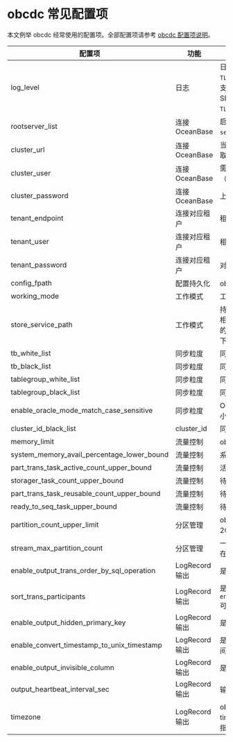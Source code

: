 # obcdc 常见配置项

本文例举 obcdc 经常使用的配置项。全部配置项请参考 [obcdc 配置项说明](../200.obcdc-parameters/200.obcdc-configuration-items.md)。

|                    配置项                     |      功能      |                                                                        说明                                                                         |
|--------------------------------------------|--------------|---------------------------------------------------------------------------------------------------------------------------------------------------|
| log_level                                  | 日志           | 日志级别，可以按模块调控：比如 `TLOG.FETCHER:DEBUG`、`TLOG:COMMITTER:ERROR`。 支持控制 FETCHER、PARSER、FORMATTER、SEQUENCER、COMMITTER，模块前面需加 `TLOG.` 前缀。 |
| rootserver_list                            | 连接 OceanBase | 启动时指定 rootservice 所在机器信息格式：`server_ip:server_rpc_port:server_sql_port`。                                                                           |
| cluster_url                                | 连接 OceanBase | 当 OceanBase 具有 cluster url；obcdc 用于获取 rootserver 信息，支持 server 高可用。                                                                             |
| cluster_user                               | 连接 OceanBase | 需配置 sys 租户下的用户，具有内部表（oceanbase 库）的读权限。                                                                                                             |
| cluster_password                           | 连接 OceanBase | 上述 sys 租户下的用户对应的密码。                                                                                                                               |
| tenant_endpoint                           | 连接对应租户 | 租户所在的机器列表。                                                                                                                             |
| tenant_user                           | 连接对应租户 | 租户用户名。                                                                                                                              |
| tenant_password                           | 连接对应租户 | 对应上述租户用户名的密码。                                                                                                                               |
| config_fpath                               | 配置持久化        | obcdc 所有配置信息会 dump 到该文件。                                                                                                                       |
| working_mode                               | 工作模式         | 工作模式：默认为持久化模式。                                   |
| store_service_path                         | 工作模式         | 持久化数据的存放路径：仅持久化模式下生效。相对路径：存储在调用 obcdc 的进程所在路径下的相对路径。绝对路径：存储在指定的绝对路径下，比如 `store_service_path=/data/1`。        |
| tb_white_list                              | 同步粒度         | 同步的表的白名单。                                                                                                                                         |
| tb_black_list                              | 同步粒度         | 同步的表的黑名单。                                                                                                                                         |
| tablegroup_white_list                      | 同步粒度         | 同步的 tablegroup 白名单。                                                                                                                               |
| tablegroup_black_list                      | 同步粒度         | 同步的 tablegroup 黑名单。                                                                                                                               |
| enable_oracle_mode_match_case_sensitive    | 同步粒度         | OceanBase-Oracle 模式租户黑白名单匹配时大小写敏感。                                                                                                                |
| cluster_id_black_list                      | cluster_id   | 同步的 cluster_id 的黑名单。                                                                                                                              |
| memory_limit                               | 流量控制         | obcdc 触发流控的内存阈值。                                                                                                                               |
| system_memory_avail_percentage_lower_bound | 流量控制         | 系统可用内存下限阈值（百分比）。                                                                                                                                  |
| part_trans_task_active_count_upper_bound   | 流量控制         | 活跃的分区事务数量上限。                                                                                                                                      |
| storager_task_count_upper_bound            | 流量控制         | 待 storager 模块持久化的任务数量的流控阈值。                                                                                                                       |
| part_trans_task_reusable_count_upper_bound | 流量控制         | 待重用的分区事务上限。                                                                                                                                       |
| ready_to_seq_task_upper_bound              | 流量控制         | 待定序的任务数量上限。                                                                                                                                       |
| partition_count_upper_limit                | 分区管理         | obcdc 实例最多允许同步的分区数量上限，默认 200 万。                                                                                                                |
| stream_max_partition_count                 | 分区管理         | 一个日志流最多承载的分区数量，默认 5000，存在热点分区时调低该值可有效改善同步效率。                                                                                                      |
| enable_output_trans_order_by_sql_operation | LogRecord 输出 | 是否将事务内行数据按 SQL 执行顺序输出。                                                                                                                            |
| sort_trans_participants                    | LogRecord 输出 | 是否按分布式事务参与者进行排序（结合 `enable_output_trans_order_by_sql_operation` 可得到稳定的行数据输出顺序）。                                                                   |
| enable_output_hidden_primary_key           | LogRecord 输出 | 是否输出无主键表的隐藏主键。                                                                                                                                    |
| enable_convert_timestamp_to_unix_timestamp | LogRecord 输出 | 是否将 timestamp 时间戳转换为 UNIX 整型时间，默认为 `YYYY-MM-DD HH:MM:SS` 格式。                                                                                      |
| enable_output_invisible_column             | LogRecord 输出 | 是否输出隐藏列。                                                                                                                                          |
| output_heartbeat_interval_sec              | LogRecord 输出 | 输出安全位点信息的间隔。                                                                                                                                      |
| timezone                                   | LogRecord 输出 | obcdc 所属时区：用于同步 timestamp_with_local_timezone 类型时刷出为指定时区的时间。                                                                                                       |
